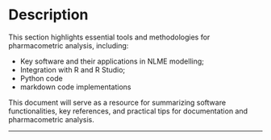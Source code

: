 # Description

This section highlights essential tools and methodologies for pharmacometric analysis, including:

- Key software and their applications in NLME modelling;
- Integration with R and R Studio;
- Python code
- markdown code implementations

This document will serve as a resource for summarizing software functionalities, key references, and practical tips for documentation and pharmacometric analysis.

---
